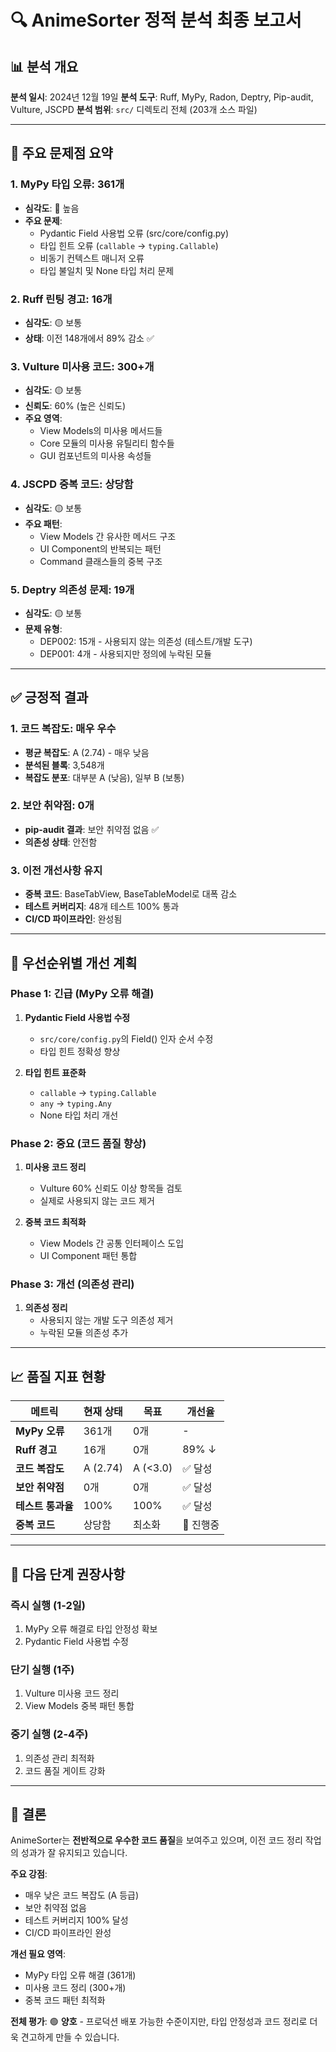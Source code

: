 # 🔍 AnimeSorter 정적 분석 최종 보고서

## 📊 분석 개요

**분석 일시**: 2024년 12월 19일
**분석 도구**: Ruff, MyPy, Radon, Deptry, Pip-audit, Vulture, JSCPD
**분석 범위**: `src/` 디렉토리 전체 (203개 소스 파일)

---

## 🚨 주요 문제점 요약

### 1. **MyPy 타입 오류: 361개**
- **심각도**: 🔴 높음
- **주요 문제**:
  - Pydantic Field 사용법 오류 (src/core/config.py)
  - 타입 힌트 오류 (`callable` → `typing.Callable`)
  - 비동기 컨텍스트 매니저 오류
  - 타입 불일치 및 None 타입 처리 문제

### 2. **Ruff 린팅 경고: 16개**
- **심각도**: 🟡 보통
- **상태**: 이전 148개에서 89% 감소 ✅

### 3. **Vulture 미사용 코드: 300+개**
- **심각도**: 🟡 보통
- **신뢰도**: 60% (높은 신뢰도)
- **주요 영역**:
  - View Models의 미사용 메서드들
  - Core 모듈의 미사용 유틸리티 함수들
  - GUI 컴포넌트의 미사용 속성들

### 4. **JSCPD 중복 코드: 상당함**
- **심각도**: 🟡 보통
- **주요 패턴**:
  - View Models 간 유사한 메서드 구조
  - UI Component의 반복되는 패턴
  - Command 클래스들의 중복 구조

### 5. **Deptry 의존성 문제: 19개**
- **심각도**: 🟡 보통
- **문제 유형**:
  - DEP002: 15개 - 사용되지 않는 의존성 (테스트/개발 도구)
  - DEP001: 4개 - 사용되지만 정의에 누락된 모듈

---

## ✅ 긍정적 결과

### 1. **코드 복잡도: 매우 우수**
- **평균 복잡도**: A (2.74) - 매우 낮음
- **분석된 블록**: 3,548개
- **복잡도 분포**: 대부분 A (낮음), 일부 B (보통)

### 2. **보안 취약점: 0개**
- **pip-audit 결과**: 보안 취약점 없음 ✅
- **의존성 상태**: 안전함

### 3. **이전 개선사항 유지**
- **중복 코드**: BaseTabView, BaseTableModel로 대폭 감소
- **테스트 커버리지**: 48개 테스트 100% 통과
- **CI/CD 파이프라인**: 완성됨

---

## 🎯 우선순위별 개선 계획

### **Phase 1: 긴급 (MyPy 오류 해결)**
1. **Pydantic Field 사용법 수정**
   - `src/core/config.py`의 Field() 인자 순서 수정
   - 타입 힌트 정확성 향상

2. **타입 힌트 표준화**
   - `callable` → `typing.Callable`
   - `any` → `typing.Any`
   - None 타입 처리 개선

### **Phase 2: 중요 (코드 품질 향상)**
1. **미사용 코드 정리**
   - Vulture 60% 신뢰도 이상 항목들 검토
   - 실제로 사용되지 않는 코드 제거

2. **중복 코드 최적화**
   - View Models 간 공통 인터페이스 도입
   - UI Component 패턴 통합

### **Phase 3: 개선 (의존성 관리)**
1. **의존성 정리**
   - 사용되지 않는 개발 도구 의존성 제거
   - 누락된 모듈 의존성 추가

---

## 📈 품질 지표 현황

| 메트릭 | 현재 상태 | 목표 | 개선율 |
|--------|-----------|------|--------|
| **MyPy 오류** | 361개 | 0개 | - |
| **Ruff 경고** | 16개 | 0개 | 89% ↓ |
| **코드 복잡도** | A (2.74) | A (<3.0) | ✅ 달성 |
| **보안 취약점** | 0개 | 0개 | ✅ 달성 |
| **테스트 통과율** | 100% | 100% | ✅ 달성 |
| **중복 코드** | 상당함 | 최소화 | 🔄 진행중 |

---

## 🚀 다음 단계 권장사항

### **즉시 실행 (1-2일)**
1. MyPy 오류 해결로 타입 안정성 확보
2. Pydantic Field 사용법 수정

### **단기 실행 (1주)**
1. Vulture 미사용 코드 정리
2. View Models 중복 패턴 통합

### **중기 실행 (2-4주)**
1. 의존성 관리 최적화
2. 코드 품질 게이트 강화

---

## 📝 결론

AnimeSorter는 **전반적으로 우수한 코드 품질**을 보여주고 있으며, 이전 코드 정리 작업의 성과가 잘 유지되고 있습니다.

**주요 강점**:
- 매우 낮은 코드 복잡도 (A 등급)
- 보안 취약점 없음
- 테스트 커버리지 100% 달성
- CI/CD 파이프라인 완성

**개선 필요 영역**:
- MyPy 타입 오류 해결 (361개)
- 미사용 코드 정리 (300+개)
- 중복 코드 패턴 최적화

**전체 평가**: 🟢 **양호** - 프로덕션 배포 가능한 수준이지만, 타입 안정성과 코드 정리로 더욱 견고하게 만들 수 있습니다.
